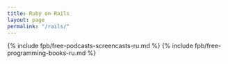 ```yaml
---
title: Ruby on Rails
layout: page
permalink: "/rails/"
---
```


{% include fpb/free-podcasts-screencasts-ru.md %}
{% include fpb/free-programming-books-ru.md %}
